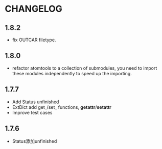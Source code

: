 # CHANGELOG

## 1.8.2

* fix OUTCAR filetype. 



## 1.8.0

* refactor atomtools to a collection of submodules, you need to import these modules independently
to speed up the importing. 



## 1.7.7


* Add Status unfinished
* ExtDict add get_/set_ functions, __getattr__/__setattr__
* Improve test cases



## 1.7.6


* Status添加unfinished


